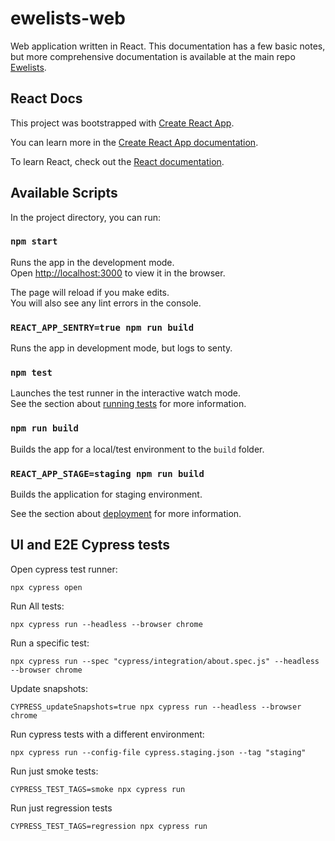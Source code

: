 # ewelists-web
Web application written in React. This documentation has a few basic notes, but more comprehensive documentation is available at the main repo [Ewelists](https://github.com/Ewelists/ewelists.com).

## React Docs
This project was bootstrapped with [Create React App](https://github.com/facebook/create-react-app).

You can learn more in the [Create React App documentation](https://facebook.github.io/create-react-app/docs/getting-started).

To learn React, check out the [React documentation](https://reactjs.org/).

## Available Scripts

In the project directory, you can run:

### `npm start`

Runs the app in the development mode.<br>
Open [http://localhost:3000](http://localhost:3000) to view it in the browser.

The page will reload if you make edits.<br>
You will also see any lint errors in the console.


### `REACT_APP_SENTRY=true npm run build`

Runs the app in development mode, but logs to senty.

### `npm test`

Launches the test runner in the interactive watch mode.<br>
See the section about [running tests](https://facebook.github.io/create-react-app/docs/running-tests) for more information.

### `npm run build`

Builds the app for a local/test environment to the `build` folder.

### `REACT_APP_STAGE=staging npm run build`

Builds the application for staging environment.

See the section about [deployment](https://facebook.github.io/create-react-app/docs/deployment) for more information.

## UI and E2E Cypress tests
Open cypress test runner:
```
npx cypress open
```

Run All tests:
```
npx cypress run --headless --browser chrome
```

Run a specific test:
```
npx cypress run --spec "cypress/integration/about.spec.js" --headless --browser chrome
```

Update snapshots:
```
CYPRESS_updateSnapshots=true npx cypress run --headless --browser chrome
```

Run cypress tests with a different environment:
```
npx cypress run --config-file cypress.staging.json --tag "staging"
```

Run just smoke tests:
```
CYPRESS_TEST_TAGS=smoke npx cypress run
```

Run just regression tests
```
CYPRESS_TEST_TAGS=regression npx cypress run
```
